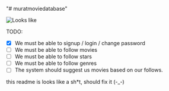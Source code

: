 "# muratmoviedatabase"

![Looks like](https://i.ibb.co/ZmsTk86/mmdb.png)

TODO:
- [x] We must be able to signup / login / change password
- [ ] We must be able to follow movies
- [ ] We must be able to follow stars
- [ ] We must be able to follow genres
- [ ] The system should suggest us movies based on our follows.

this readme is looks like a sh*t, should fix it (-_-)